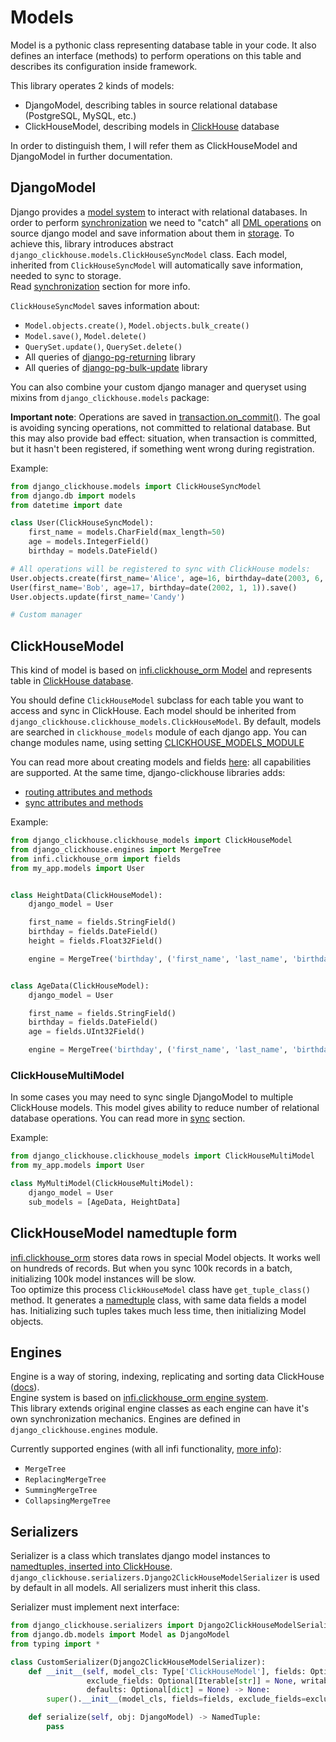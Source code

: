 # Models
Model is a pythonic class representing database table in your code.
 It also defines an interface (methods) to perform operations on this table
 and describes its configuration inside framework.
 
This library operates 2 kinds of models:  
* DjangoModel, describing tables in source relational database (PostgreSQL, MySQL, etc.)  
* ClickHouseModel, describing models in [ClickHouse](https://clickhouse.yandex/docs/en) database
  
In order to distinguish them, I will refer them as ClickHouseModel and DjangoModel in further documentation.

## DjangoModel
Django provides a [model system](https://docs.djangoproject.com/en/3.0/topics/db/models/) 
 to interact with relational databases. 
 In order to perform [synchronization](synchronization.md) we need to "catch" all [DML operations](https://en.wikipedia.org/wiki/Data_manipulation_language)
 on source django model and save information about them in [storage](storages.md).
 To achieve this, library introduces abstract `django_clickhouse.models.ClickHouseSyncModel` class.
 Each model, inherited from `ClickHouseSyncModel` will automatically save information, needed to sync to storage.  
Read [synchronization](synchronization.md) section for more info.

`ClickHouseSyncModel` saves information about:
* `Model.objects.create()`, `Model.objects.bulk_create()`
* `Model.save()`, `Model.delete()`
* `QuerySet.update()`, `QuerySet.delete()`
* All queries of [django-pg-returning](https://pypi.org/project/django-pg-returning/) library
* All queries of [django-pg-bulk-update](https://pypi.org/project/django-pg-bulk-update/) library

You can also combine your custom django manager and queryset using mixins from `django_clickhouse.models` package:
  
**Important note**: Operations are saved in [transaction.on_commit()](https://docs.djangoproject.com/en/2.2/topics/db/transactions/#django.db.transaction.on_commit). 
 The goal is avoiding syncing operations, not committed to relational database.
 But this may also provide bad effect: situation, when transaction is committed,
 but it hasn't been registered, if something went wrong during registration. 

Example:
```python
from django_clickhouse.models import ClickHouseSyncModel
from django.db import models
from datetime import date

class User(ClickHouseSyncModel):
    first_name = models.CharField(max_length=50)
    age = models.IntegerField()
    birthday = models.DateField()

# All operations will be registered to sync with ClickHouse models:
User.objects.create(first_name='Alice', age=16, birthday=date(2003, 6, 1))
User(first_name='Bob', age=17, birthday=date(2002, 1, 1)).save()
User.objects.update(first_name='Candy')

# Custom manager

```

## ClickHouseModel
This kind of model is based on [infi.clickhouse_orm Model](https://github.com/Infinidat/infi.clickhouse_orm/blob/develop/docs/models_and_databases.md#defining-models)
 and represents table in [ClickHouse database](https://clickhouse.yandex/docs/en).

You should define `ClickHouseModel` subclass for each table you want to access and sync in ClickHouse.
Each model should be inherited from `django_clickhouse.clickhouse_models.ClickHouseModel`.
By default, models are searched in `clickhouse_models` module of each django app.
You can change modules name, using setting [CLICKHOUSE_MODELS_MODULE](configuration.md#clickhouse_models_module)
 
You can read more about creating models and fields [here](https://github.com/Infinidat/infi.clickhouse_orm/blob/develop/docs/models_and_databases.md#defining-models):
all capabilities are supported. At the same time, django-clickhouse libraries adds:
* [routing attributes and methods](routing.md)
* [sync attributes and methods](synchronization.md)

Example:
```python
from django_clickhouse.clickhouse_models import ClickHouseModel
from django_clickhouse.engines import MergeTree
from infi.clickhouse_orm import fields
from my_app.models import User


class HeightData(ClickHouseModel):
    django_model = User

    first_name = fields.StringField()
    birthday = fields.DateField()
    height = fields.Float32Field()

    engine = MergeTree('birthday', ('first_name', 'last_name', 'birthday'))


class AgeData(ClickHouseModel):
    django_model = User

    first_name = fields.StringField()
    birthday = fields.DateField()
    age = fields.UInt32Field()

    engine = MergeTree('birthday', ('first_name', 'last_name', 'birthday'))
```

### ClickHouseMultiModel
In some cases you may need to sync single DjangoModel to multiple ClickHouse models.
This model gives ability to reduce number of relational database operations.
You can read more in [sync](synchronization.md) section.

Example:
```python
from django_clickhouse.clickhouse_models import ClickHouseMultiModel
from my_app.models import User

class MyMultiModel(ClickHouseMultiModel):
    django_model = User
    sub_models = [AgeData, HeightData]
```

## ClickHouseModel namedtuple form
[infi.clickhouse_orm](https://github.com/Infinidat/infi.clickhouse_orm) stores data rows in special Model objects.
It works well on hundreds of records. 
But when you sync 100k records in a batch, initializing 100k model instances will be slow.  
Too optimize this process `ClickHouseModel` class have `get_tuple_class()` method.
It generates a [namedtuple](https://docs.python.org/3/library/collections.html#collections.namedtuple) class,
with same data fields a model has. 
Initializing such tuples takes much less time, then initializing Model objects.

## Engines
Engine is a way of storing, indexing, replicating and sorting data ClickHouse ([docs](https://clickhouse.yandex/docs/en/operations/table_engines/)).  
Engine system is based on [infi.clickhouse_orm engine system](https://github.com/Infinidat/infi.clickhouse_orm/blob/develop/docs/table_engines.md#table-engines).  
This library extends original engine classes as each engine can have it's own synchronization mechanics. 
Engines are defined in `django_clickhouse.engines` module.

Currently supported engines (with all infi functionality, [more info](https://github.com/Infinidat/infi.clickhouse_orm/blob/develop/docs/table_engines.md#data-replication)):
* `MergeTree`
* `ReplacingMergeTree`
* `SummingMergeTree`
* `CollapsingMergeTree`


## Serializers
Serializer is a class which translates django model instances to [namedtuples, inserted into ClickHouse](#clickhousemodel-namedtuple-form).
`django_clickhouse.serializers.Django2ClickHouseModelSerializer` is used by default in all models.
 All serializers must inherit this class. 

Serializer must implement next interface:
```python
from django_clickhouse.serializers import Django2ClickHouseModelSerializer
from django.db.models import Model as DjangoModel
from typing import *

class CustomSerializer(Django2ClickHouseModelSerializer):
    def __init__(self, model_cls: Type['ClickHouseModel'], fields: Optional[Iterable[str]] = None,
                 exclude_fields: Optional[Iterable[str]] = None, writable: bool = False,
                 defaults: Optional[dict] = None) -> None:
        super().__init__(model_cls, fields=fields, exclude_fields=exclude_fields, writable=writable, defaults=defaults)

    def serialize(self, obj: DjangoModel) -> NamedTuple:
        pass
```
